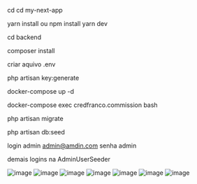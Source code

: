 cd  cd my-next-app  

yarn install ou npm install
yarn dev



cd backend

composer install

criar aquivo .env

php artisan key:generate

docker-compose up -d

docker-compose exec credfranco.commission bash

php artisan migrate

php artisan db:seed

login admin admin@amdin.com
senha admin

demais logins na AdminUserSeeder 

![image](https://github.com/user-attachments/assets/856c517b-8518-4e19-a79c-38f860ca9d93)
![image](https://github.com/user-attachments/assets/638df5b2-095c-4791-9066-0f671d0883ee)
![image](https://github.com/user-attachments/assets/d3ca0728-f944-41de-ba2d-3b34b2228aa2)
![image](https://github.com/user-attachments/assets/6cdb8314-ef59-44c7-8b30-dedba2006c55)
![image](https://github.com/user-attachments/assets/84d07b3b-0eb0-4796-84f0-69aaf4a512e2)
![image](https://github.com/user-attachments/assets/cf3f4734-6b9a-446f-bd22-91af89e7a8ec)
![image](https://github.com/user-attachments/assets/28558a40-8c9f-4b36-a5cf-a5cd67262360)
